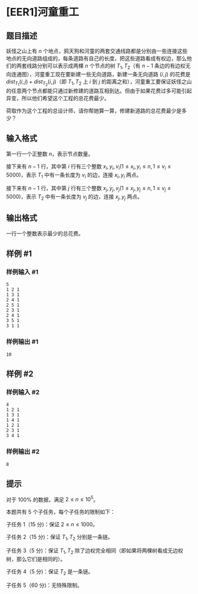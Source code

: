 # [EER1]河童重工

## 题目描述

妖怪之山上有 $n$ 个地点，鸦天狗和河童的两套交通线路都是分别由一些连接这些地点的无向道路组成的，每条道路有自己的长度，把这些道路看成有权边，那么他们的两套线路分别可以表示成两棵 $n$ 个节点的树 $T_1, T_2$（有 $n-1$ 条边的有边权无向连通图），河童重工现在要新建一些无向道路，新建一条无向道路 $(i,j)$ 的花费是 $dist_{T_1}(i,j)+dist_{T_2}(i,j)$（即 $T_1,T_2$ 上 $i$ 到 $j$ 的距离之和），河童重工要保证妖怪之山的任意两个节点都能只通过新修建的道路互相到达。但由于如果花费过多可能引起异变，所以他们希望这个工程的总花费最少。

荷取作为这个工程的总设计师，请你帮她算一算，修建新道路的总花费最少是多少？

## 输入格式

第一行一个正整数 $n$，表示节点数量。

接下来有 $n-1$ 行，其中第 $i$ 行有三个整数 $x_i, y_i, v_i(1 \leq x_i, y_i \leq n, 1 \leq v_i \leq 5000)$，表示 $T_1$ 中有一条长度为 $v_i$ 的边，连接 $x_i, y_i$ 两点。

接下来有 $n-1$ 行，其中第 $j$ 行有三个整数 $x_j, y_j, v_j(1 \leq x_j, y_j \leq n, 1 \leq v_j \leq 5000)$，表示 $T_2$ 中有一条长度为 $v_j$ 的边，连接 $x_j, y_j$ 两点。


## 输出格式

一行一个整数表示最少的总花费。


## 样例 #1

### 样例输入 #1
```
5
1 2 1
1 3 1
2 4 1
2 5 1
2 3 1
2 4 1
3 5 1
3 1 1
```

### 样例输出 #1

```
10
```

## 样例 #2

### 样例输入 #2
```
4
1 2 1
1 3 1
1 4 1
1 2 1
2 3 1
3 4 1
```

### 样例输出 #2

```
8
```

## 提示

对于 $100\%$ 的数据，满足 $2 \leq n \leq 10^5$。

本题共有 $5$ 个子任务，每个子任务的限制如下：

子任务 $1$（$15$ 分)：保证 $2 \leq n \leq 1000$。

子任务 $2$（$15$ 分)：保证 $T_1, T_2$ 分别是一条链。

子任务 $3$（$5$ 分)：保证 $T_1, T_2$ 除了边权完全相同（即如果将两棵树看成无边权树，那么它们是相同的）。

子任务 $4$（$5$ 分)：保证 $T_2$ 是一条链。

子任务 $5$（$60$ 分)：无特殊限制。
